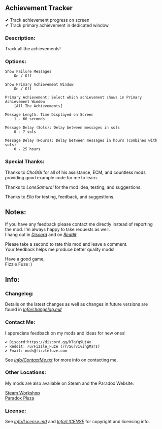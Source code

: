 ## Achievement Tracker
✔ Track achievement progress on screen <br> 
✔ Track primary achievement in dedicated window

### Description:
Track all the achievements!

### Options:
    Show Failure Messages
        On / Off
    
    Show Primary Achievement Window
        On / Off

    Primary Achievement: Select which achievement shows in Primary Achievement Window
        [All The Achievements]

    Message Length: Time Displayed on Screen
        1 - 60 seconds

    Message Delay (Sols): Delay between messages in sols
        0 - 7 sols

    Message Delay (Hours): Delay between messages in hours (combines with sols)
        0 - 25 hours

### Special Thanks:
Thanks to *ChoGGi* for all of his assistance, ECM, and countless mods providing good example code for me to learn.

Thanks to *LoneSamurai* for the mod idea, testing, and suggestions.

Thanks to *Ella* for testing, feedback, and suggestions. 



## Notes:
If you have any feedback please contact me directly instead of reporting the mod. I'm always happy to take requests as well.<br>
I hang out in [*Discord*](https://discord.gg/kTgYq9UjWx) and on [*Reddit*](https://www.reddit.com/user/Fizzle_Fuze)

Please take a second to rate this mod and leave a comment.<br>
Your feedback helps me produce better quality mods!

Have a good game,<br>
Fizzle Fuze :)

## Info:

### Changelog:
Details on the latest changes as well as changes in future versions are found in [*Info/changelog.md*](Info/changelog.md)

### Contact Me:
I appreciate feedback on my mods and ideas for new ones!

    ✔ Discord:https://discord.gg/kTgYq9UjWx
    ✔ Reddit: /u/Fizzle_Fuze (/r/SurvivingMars)
    ✔ Email: mods@fizzlefuze.com

See [*Info/ContactMe.txt*](Info/ContactMe.txt) for more info on contacting me.

### Other Locations:
My mods are also available on Steam and the Paradox Website:

[Steam Workshop](https://steamcommunity.com/id/fizzle_fuze/myworkshopfiles/?appid=464920) <br>
[Paradox Plaza](https://mods.paradoxplaza.com/games/surviving_mars?search=Fizzle_Fuze&sortBy=best)


### License:
See [*Info/License.md*](Info/license.md) and [*Info/LICENSE*](Info/LICENSE) for copyright and licensing info.
